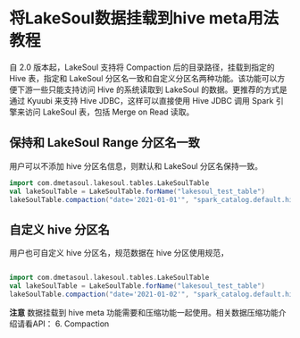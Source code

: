 # 将LakeSoul数据挂载到hive meta用法教程

自 2.0 版本起，LakeSoul 支持将 Compaction 后的目录路径，挂载到指定的 Hive 表，指定和 LakeSoul 分区名一致和自定义分区名两种功能。该功能可以方便下游一些只能支持访问 Hive 的系统读取到 LakeSoul 的数据。更推荐的方式是通过 Kyuubi 来支持 Hive JDBC，这样可以直接使用 Hive JDBC 调用 Spark 引擎来访问 LakeSoul 表，包括 Merge on Read 读取。

## 保持和 LakeSoul Range 分区名一致
用户可以不添加 hive 分区名信息，则默认和 LakeSoul 分区名保持一致。

```scala
import com.dmetasoul.lakesoul.tables.LakeSoulTable
val lakeSoulTable = LakeSoulTable.forName("lakesoul_test_table")
lakeSoulTable.compaction("date='2021-01-01'", "spark_catalog.default.hive_test_table")
```

## 自定义 hive 分区名
用户也可自定义 hive 分区名，规范数据在 hive 分区使用规范，
```scala

import com.dmetasoul.lakesoul.tables.LakeSoulTable
val lakeSoulTable = LakeSoulTable.forName("lakesoul_test_table")
lakeSoulTable.compaction("date='2021-01-02'", "spark_catalog.default.hive_test_table", "date='20210102'")
```
**注意** 数据挂载到 hive meta 功能需要和压缩功能一起使用。相关数据压缩功能介绍请看API： 6. Compaction



